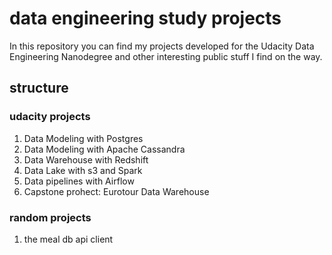 # data engineering study projects

In this repository you can find my projects developed for the Udacity Data Engineering Nanodegree and other interesting public stuff I find on the way.

## structure

### udacity projects

1. Data Modeling with Postgres
2. Data Modeling with Apache Cassandra
3. Data Warehouse with Redshift
4. Data Lake with s3 and Spark
5. Data pipelines with Airflow
6. Capstone prohect: Eurotour Data Warehouse

### random projects

1. the meal db api client


